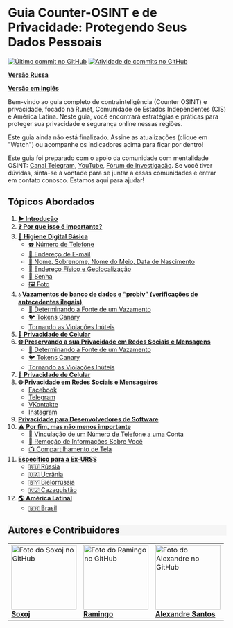 # Guia Counter-OSINT e de Privacidade: Protegendo Seus Dados Pessoais

[![Último commit no GitHub](https://img.shields.io/github/last-commit/alexandresantosal91/counter-osint-guide-pt-br?label=Última%20Commit&color=success)](https://github.com/alexandresantosal91/counter-osint-guide-pt-br/commits/main)
[![Atividade de commits no GitHub](https://img.shields.io/github/commit-activity/m/alexandresantosal91/counter-osint-guide-pt-br?color=yellow&label=Frequência%20de%20Atualização&color=success)](https://github.com/alexandresantosal91/counter-osint-guide-pt-br)

**[Versão Russa](https://github.com/soxoj/counter-osint-guide-ru)** 

**[Versão em Inglês](https://github.com/soxoj/counter-osint-guide-en)**

Bem-vindo ao guia completo de contrainteligência (Counter OSINT) e privacidade, focado na Runet, Comunidade de Estados Independentes (CIS) e América Latina. Neste guia, você encontrará estratégias e práticas para proteger sua privacidade e segurança online nessas regiões.

Este guia ainda não está finalizado. Assine as atualizações (clique em "Watch") ou acompanhe os indicadores acima para ficar por dentro!

Este guia foi preparado com o apoio da comunidade com mentalidade OSINT: [Canal Telegram](https://t.me/osint_mindset), [YouTube](https://www.youtube.com/@osint_mindset), [Fórum de Investigação](https://t.me/+GMxoDCvLO0k0MWRi). Se você tiver dúvidas, sinta-se à vontade para se juntar a essas comunidades e entrar em contato conosco. Estamos aqui para ajudar!

## Tópicos Abordados

1. [**▶️ Introdução**](./assets/pages/01-introducao.md)
2. [**❓ Por que isso é importante?**](./assets/pages/02-por-que-e-importante.md)
3. [**🛁 Higiene Digital Básica**](./assets/pages/03-higiene-digital.md)
    - [☎️ Número de Telefone](./assets/pages/04-telefone.md)
    - [📧 Endereço de E-mail](./assets/pages/05.mail.md)
    - [📛 Nome, Sobrenome, Nome do Meio, Data de Nascimento](./assets/pages/06-dados-pessoais.md)
    - [📍 Endereço Físico e Geolocalização](./assets/pages/07-endereco-fisico.md)
    - [🔑 Senha](./assets/pages/08-senha.md)
    - [🖼️ Foto](./assets/pages/09-foto.md)
4. [**💧 Vazamentos de banco de dados e “probiv” (verificações de antecedentes ilegais)**](./assets/pages/10-vazamentos-dados.md)
    - [🔎 Determinando a Fonte de um Vazamento](./assets/pages/11-fonte-vazamentos.md)
    - [🐦 Tokens Canary](./assets/pages/12-tokens-canary.md)
    - [Tornando as Violações Inúteis](./assets/pages/13-violacoes-inuteis.md)
5. [**📱 Privacidade de Celular**](./assets/pages/14-privacidade-celular.md)
6. [**🌐 Preservando a sua Privacidade em Redes Sociais e Mensagens**]()
    - [🔎 Determinando a Fonte de um Vazamento]()
    - [🐦 Tokens Canary]()
    - [Tornando as Violações Inúteis]()
5. [**📱 Privacidade de Celular**]()
6. [**🌐 Privacidade em Redes Sociais e Mensageiros**]()
    - [Facebook]()
    - [Telegram]()
    - [VKontakte]()
    - [Instagram]()
7. [**Privacidade para Desenvolvedores de Software**]()
8. [**⚠️ Por fim, mas não menos importante**]()
    - [🔗 Vinculação de um Número de Telefone a uma Conta]()
    - [🚫 Remoção de Informações Sobre Você]()
    - [📺 Compartilhamento de Tela]()
9. [**Específico para a Ex-URSS**]()
    - [🇷🇺 Rússia]()
    - [🇺🇦 Ucrânia]()
    - [🇧🇾 Bielorrússia]()
    - [🇰🇿 Cazaquistão]()
10. [**🌎 América Latinal**]()
    - [🇧🇷 Brasil]()

<h2 style="background-color: #F5F5F5;">Autores e Contribuidores</h2>

<table>

  <tr>
    <td>
      <a href="https://github.com/soxoj">
        <img src="https://avatars.githubusercontent.com/u/31013580?v=4" alt="Foto do Soxoj no GitHub" width="150px"/>
        <br><b>Soxoj</b>
      </a>
    </td>
    <td>
      <a href="https://github.com/soxoj">
        <img src="https://avatars.githubusercontent.com/u/28706121?v=4" alt="Foto do Ramingo no GitHub" width="150px"/>
        <br><b>Ramingo</b>
      </a>
    </td>
    <td>
      <a href="https://github.com/alexandresantosal91">
        <img src="https://avatars.githubusercontent.com/u/122564125?s=400&u=89b5e90a309d06830dcac867a6a5a8e2940ff693&v=4" alt="Foto do Alexandre no GitHub" width="150px"/>
        <br><b>Alexandre Santos</b>
      </a>
    </td>
  </tr>

</table>
